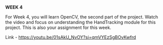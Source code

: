 **WEEK 4**

For Week 4, you will learn OpenCV, the second part of the project. Watch the video and focus on understanding the HandTracking module for this project.
This is also your assignment for this week.

Link - https://youtu.be/01sAkU_NvOY?si=qmVYEzSgBOvKwfrd
